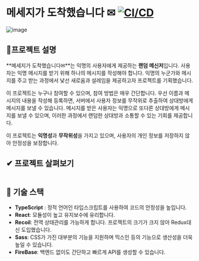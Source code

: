 # 메세지가 도착했습니다 ✉ [![CI/CD](https://github.com/SJ0826/random-message-project/actions/workflows/CICD.yml/badge.svg)](https://github.com/SJ0826/random-message-project/actions/workflows/CICD.yml)

![image](https://user-images.githubusercontent.com/56298540/230632302-d7833ce6-66de-4032-9bee-3487d860322b.png)

## 🚩프로젝트 설명

**메세지가 도착했습니다✉**는 익명의 사용자에게 제공하는 **랜덤 메신저**입니다. 사용자는 익명 메시지를 받기 위해 하나의 메시지를 작성해야 합니다. 익명의 누군가와 메시지를 주고 받는 과정에서 낯선 새로움과 설레임을 제공하고자 프로젝트를 기획했습니다.

이 프로젝트는 누구나 참여할 수 있으며, 참여 방법은 매우 간단합니다. 우선 이름과 메시지의 내용을 작성해 등록하면, 서버에서 사용자 정보를 무작위로 추출하여 상대방에게 메시지를 보낼 수 있습니다. 메시지를 받은 사용자는 익명으로 또다른 상대방에게 메시지를 보낼 수 있으며, 이러한 과정에서 랜덤한 상대방과 소통할 수 있는 기회를 제공합니다.

이 프로젝트는 **익명성**과 **무작위성**을 가지고 있으며, 사용자의 개인 정보를 저장하지 않아 안정성을 보장합니다.

## ✔ 프로젝트 살펴보기

```

```

## 🔨 기술 스택

- **TypeScript** : 정적 언어인 타입스크립트를 사용하여 코드의 안정성을 높입니다.
- **React**: 모듈성이 높고 유지보수에 유리합니다.
- **Recoil**: 전역 상태관리를 가능하게 합니다. 프로젝트의 크기가 크지 않아 Redux대신 도입했습니다.
- **Sass**: CSS가 가진 대부분의 기능을 지원하며 믹스인 등의 기능으로 생산성을 더욱 높일 수 있습니다.
- **FireBase**: 백엔드 없이도 간단하고 빠르게 API를 생성할 수 있습니다.
